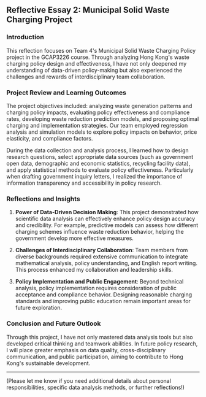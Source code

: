 ## Reflective Essay 2: Municipal Solid Waste Charging Project

### Introduction
This reflection focuses on Team 4's Municipal Solid Waste Charging Policy project in the GCAP3226 course. Through analyzing Hong Kong's waste charging policy design and effectiveness, I have not only deepened my understanding of data-driven policy-making but also experienced the challenges and rewards of interdisciplinary team collaboration.

### Project Review and Learning Outcomes
The project objectives included: analyzing waste generation patterns and charging policy impacts, evaluating policy effectiveness and compliance rates, developing waste reduction prediction models, and proposing optimal charging and implementation strategies. Our team employed regression analysis and simulation models to explore policy impacts on behavior, price elasticity, and compliance factors.

During the data collection and analysis process, I learned how to design research questions, select appropriate data sources (such as government open data, demographic and economic statistics, recycling facility data), and apply statistical methods to evaluate policy effectiveness. Particularly when drafting government inquiry letters, I realized the importance of information transparency and accessibility in policy research.

### Reflections and Insights
1. **Power of Data-Driven Decision Making**: This project demonstrated how scientific data analysis can effectively enhance policy design accuracy and credibility. For example, predictive models can assess how different charging schemes influence waste reduction behavior, helping the government develop more effective measures.

2. **Challenges of Interdisciplinary Collaboration**: Team members from diverse backgrounds required extensive communication to integrate mathematical analysis, policy understanding, and English report writing. This process enhanced my collaboration and leadership skills.

3. **Policy Implementation and Public Engagement**: Beyond technical analysis, policy implementation requires consideration of public acceptance and compliance behavior. Designing reasonable charging standards and improving public education remain important areas for future exploration.

### Conclusion and Future Outlook
Through this project, I have not only mastered data analysis tools but also developed critical thinking and teamwork abilities. In future policy research, I will place greater emphasis on data quality, cross-disciplinary communication, and public participation, aiming to contribute to Hong Kong's sustainable development.

---
(Please let me know if you need additional details about personal responsibilities, specific data analysis methods, or further reflections!)

